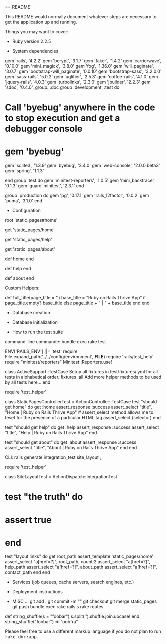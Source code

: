 == README

This README would normally document whatever steps are necessary to get the
application up and running.

Things you may want to cover:

* Ruby version
2.2.5



* System dependencies



gem 'rails', '4.2.2'
gem 'bcrypt',                  '3.1.7'
gem 'faker',                   '1.4.2'
gem 'carrierwave',             '0.10.0'
gem 'mini_magick',             '3.8.0'
gem 'fog',                     '1.36.0'
gem 'will_paginate',           '3.0.7'
gem 'bootstrap-will_paginate', '0.0.10'
gem 'bootstrap-sass',          '3.2.0.0'
gem 'sass-rails',              '5.0.2'
gem 'uglifier',                '2.5.3'
gem 'coffee-rails',            '4.1.0'
gem 'jquery-rails',            '4.0.3'
gem 'turbolinks',              '2.3.0'
gem 'jbuilder',                '2.2.3'
gem 'sdoc',                    '0.4.0', group: :doc
group :development, :test do
  # Call 'byebug' anywhere in the code to stop execution and get a debugger console
  # gem 'byebug'

  gem 'sqlite3',     '1.3.9'
   gem 'byebug',      '3.4.0'
   gem 'web-console', '2.0.0.beta3'
   gem 'spring',      '1.1.3'

end
group :test do
  gem 'minitest-reporters', '1.0.5'
  gem 'mini_backtrace', '0.1.3'
  gem 'guard-minitest', '2.3.1'
end

group :production do
  gem 'pg', '0.17.1'
  gem 'rails_12factor', '0.0.2'
  gem 'puma', '3.1.0'
end





* Configuration

root 'static_pages#home'

get 'static_pages/home'

get 'static_pages/help'

get 'static_pages/about'

def home
end

def help
end

def about
end

Custom Helpers:

def full_title(page_title = '')
  base_title = "Ruby on Rails Thrive App"
  if page_title.empty?
    base_title
  else
    page_title + " | " + base_title
  end
  end

* Database creation

* Database initialization

* How to run the test suite

command-line commande: bundle exec rake test


ENV['RAILS_ENV'] ||= 'test'
require File.expand_path('../../config/environment', __FILE__)
require 'rails/test_help'
require "minitest/reporters"
Minitest::Reporters.use!

class ActiveSupport::TestCase
Setup all fixtures in test/fixtures/.yml for all tests in alphabetical order.
  fixtures :all
Add more helper methods to be used by all tests here...
end


require 'test_helper'

class StaticPagesControllerTest < ActionController::TestCase
  test "should get home" do
    get :home
    assert_response :success
    assert_select "title", "Home | Ruby on Rails Thrive App"
    # assert_select method allows me to teset for the presence of a particular HTML tag assert_select (selector)
  end

  test "should get help" do
    get :help
    assert_response :success
    assert_select "title", "Help | Ruby on Rails Thrive App"
  end

  test "should get about" do
    get :about
    assert_response :success
    assert_select "title", "About | Ruby on Rails Thrive App"
  end
end


CLI: rails generate integration_test site_layout ;

require 'test_helper'

class SiteLayoutTest < ActionDispatch::IntegrationTest
  # test "the truth" do
  #   assert true
  # end

  test "layout links" do
    get root_path
    assert_template 'static_pages/home'
    assert_select "a[href=?]", root_path, count:2
    assert_select "a[href=?]", help_path
    assert_select "a[href=?]", about_path
    assert_select "a[href=?]", contact_path
  end
end




* Services (job queues, cache servers, search engines, etc.)

* Deployment instructions

* MISC ...
git add .
git commit -m ""
git checkout
git merge static_pages
git push
bundle exec rake
rails s
rake routes


def string_shuffle(s = "foobar")
s.split('').shuffle.join.upcase!
end
string_shuffle("foobar")
 => "oobfra"














Please feel free to use a different markup language if you do not plan to run
<tt>rake doc:app</tt>.
